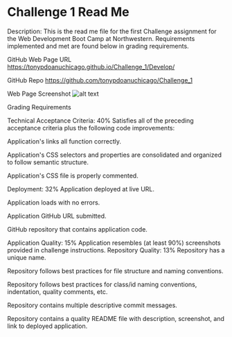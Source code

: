 # Challenge 1 Read Me

Description:  This is the read me file for the first Challenge assignment for the Web Development Boot Camp at Northwestern.  Requirements implemented and met are found below in grading requirements.

GitHub Web Page URL
https://tonypdoanuchicago.github.io/Challenge_1/Develop/

GitHub Repo
https://github.com/tonypdoanuchicago/Challenge_1

Web Page Screenshot
![alt text](https://github.com/tonypdoanuchicago/Challenge_1)

Grading Requirements

Technical Acceptance Criteria: 40%
Satisfies all of the preceding acceptance criteria plus the following code improvements:

Application's links all function correctly.

Application's CSS selectors and properties are consolidated and organized to follow semantic structure.

Application's CSS file is properly commented.

Deployment: 32%
Application deployed at live URL.

Application loads with no errors.

Application GitHub URL submitted.

GitHub repository that contains application code.

Application Quality: 15%
Application resembles (at least 90%) screenshots provided in challenge instructions.
Repository Quality: 13%
Repository has a unique name.

Repository follows best practices for file structure and naming conventions.

Repository follows best practices for class/id naming conventions, indentation, quality comments, etc.

Repository contains multiple descriptive commit messages.

Repository contains a quality README file with description, screenshot, and link to deployed application.

